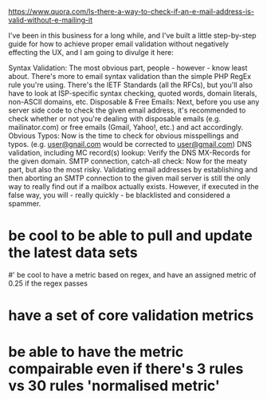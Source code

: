 https://www.quora.com/Is-there-a-way-to-check-if-an-e-mail-address-is-valid-without-e-mailing-it






 I've been in this business for a long while, and I've built a little step-by-step guide for how to achieve proper email validation without negatively effecting the UX, and I am going to divulge it here:

Syntax Validation: The most obvious part, people - however - know least about. There's more to email syntax validation than the simple PHP RegEx rule you're using. There's the IETF Standards (all the RFCs), but you'll also have to look at ISP-specific syntax checking, quoted words, domain literals, non-ASCII domains, etc.
Disposable & Free Emails: Next, before you use any server side code to check the given email address, it's recommended to check whether or not you're dealing with disposable emails (e.g. mailinator.com) or free emails (Gmail, Yahoo!, etc.) and act accordingly.
Obvious Typos: Now is the time to check for obvious misspellings and typos. (e.g. user@gnail.com would be corrected to user@gmail.com)
DNS validation, including MC record(s) lookup: Verify the DNS MX-Records for the given domain. 
SMTP connection, catch-all check: Now for the meaty part, but also the most risky. Validating email addresses by establishing and then aborting an SMTP connection to the given mail server is still the only way to really find out if a mailbox actually exists. However, if executed in the false way, you will - really quickly - be blacklisted and considered a spammer.






# be cool to be able to pull and update the latest data sets





#' be cool to have a metric based on regex, and have an assigned metric of 0.25 if the regex passes
# have a set of core validation  metrics
# be able to have the metric compairable even if there's 3 rules vs 30 rules 'normalised metric'